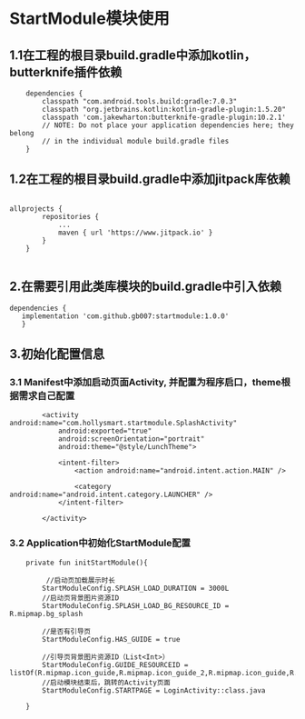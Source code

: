 # StartModule模块使用

## 1.1在工程的根目录build.gradle中添加kotlin，butterknife插件依赖

````
    dependencies {
        classpath "com.android.tools.build:gradle:7.0.3"
        classpath "org.jetbrains.kotlin:kotlin-gradle-plugin:1.5.20"
        classpath 'com.jakewharton:butterknife-gradle-plugin:10.2.1'
        // NOTE: Do not place your application dependencies here; they belong
        // in the individual module build.gradle files
    }

````


## 1.2在工程的根目录build.gradle中添加jitpack库依赖

````

allprojects {
		repositories {
			...
			maven { url 'https://www.jitpack.io' }
		}
	}
	
````


## 2.在需要引用此类库模块的build.gradle中引入依赖

 ````
dependencies {
	implementation 'com.github.gb007:startmodule:1.0.0'
	}

````

## 3.初始化配置信息

### 3.1 Manifest中添加启动页面Activity, 并配置为程序启口，theme根据需求自己配置

````
        <activity android:name="com.hollysmart.startmodule.SplashActivity"
            android:exported="true"
            android:screenOrientation="portrait"
            android:theme="@style/LunchTheme">

            <intent-filter>
                <action android:name="android.intent.action.MAIN" />

                <category android:name="android.intent.category.LAUNCHER" />
            </intent-filter>

        </activity>

````

### 3.2 Application中初始化StartModule配置

````
    private fun initStartModule(){
   
         //启动页加载展示时长
        StartModuleConfig.SPLASH_LOAD_DURATION = 3000L
        //启动页背景图片资源ID
        StartModuleConfig.SPLASH_LOAD_BG_RESOURCE_ID = R.mipmap.bg_splash
        
        //是否有引导页
        StartModuleConfig.HAS_GUIDE = true
        
        //引导页背景图片资源ID（List<Int>）
        StartModuleConfig.GUIDE_RESOURCEID = listOf(R.mipmap.icon_guide,R.mipmap.icon_guide_2,R.mipmap.icon_guide,R.mipmap.icon_guide_2,)
        //启动模块结束后，跳转的Activity页面
        StartModuleConfig.STARTPAGE = LoginActivity::class.java

    }

````
